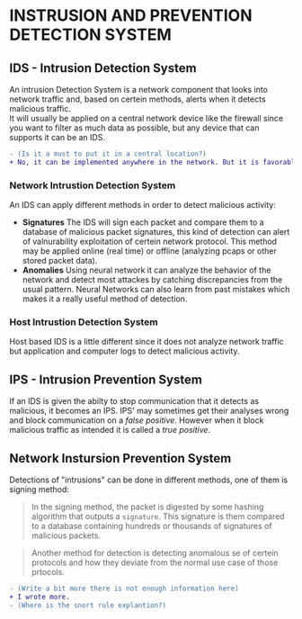 # INSTRUSION AND PREVENTION DETECTION SYSTEM

## IDS - Intrusion Detection System
An intrusion Detection System is a network component that looks into network traffic and, based on certein methods, alerts when it detects malicious traffic.<br>
It will usually be applied on a central network device like the firewall since you want to filter as much data as possible, but any device that can supports it can be an IDS.

```diff
- (Is it a must to put it in a central location?)
+ No, it can be implemented anywhere in the network. But it is favorable to put it in a more central location in the network to make it able to analyze as much traffic as it can. 
```

### Network Intrustion Detection System
An IDS can apply different methods in order to detect malicious activity:
- **Signatures** The IDS will sign each packet and compare them to a database of malicious packet signatures, this kind of detection can alert of valnurability exploitation of certein network protocol. This method may be applied online (real time) or offline (analyzing pcaps or other stored packet data).
- **Anomalies** Using neural network it can analyze the behavior of the network and detect most attackes by catching discrepancies from the usual pattern. Neural Networks can also learn from past mistakes which makes it a really useful method of detection.

### Host Intrustion Detection System
Host based IDS is a little different since it does not analyze network traffic but application and computer logs to detect malicious activity.


## IPS - Intrusion Prevention System

If an IDS is given the abilty to stop communication that it detects as malicious, it becomes an IPS. IPS' may sometimes get their analyses wrong and block communication on a *false positive*. However when it block malicious traffic as intended it is called a *true positive*.

## Network Instursion Prevention System
Detections of "intrusions" can be done in different methods, one of them is signing method:

> In the signing method, the packet is digested by some hashing algorithm that outputs a `signature`. This signature is them compared to a database containing hundreds or thousands of signatures of malicious packets.

> Another method for detection is detecting anomalous se of certein protocols and how they deviate from the normal use case of those prtocols.

```diff
- (Write a bit more there is not enough information here)
+ I wrote more.
- (Where is the snort rule explantion?)
```
